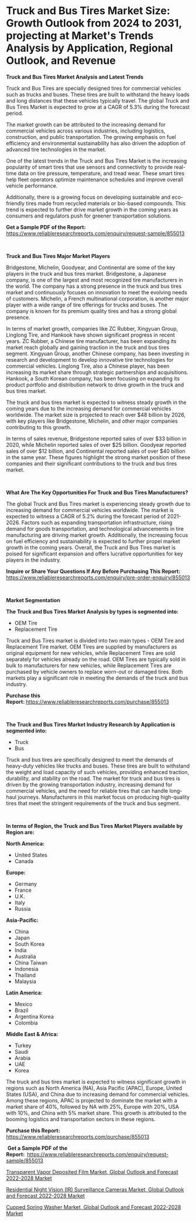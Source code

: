 <p><h1>Truck and Bus Tires Market Size: Growth Outlook from 2024 to 2031, projecting at Market's Trends Analysis by Application, Regional Outlook, and Revenue</h1></p><p><strong>Truck and Bus Tires Market Analysis and Latest Trends</strong></p>
<p><p>Truck and Bus Tires are specially designed tires for commercial vehicles such as trucks and buses. These tires are built to withstand the heavy loads and long distances that these vehicles typically travel. The global Truck and Bus Tires Market is expected to grow at a CAGR of 5.3% during the forecast period. </p><p>The market growth can be attributed to the increasing demand for commercial vehicles across various industries, including logistics, construction, and public transportation. The growing emphasis on fuel efficiency and environmental sustainability has also driven the adoption of advanced tire technologies in the market. </p><p>One of the latest trends in the Truck and Bus Tires Market is the increasing popularity of smart tires that use sensors and connectivity to provide real-time data on tire pressure, temperature, and tread wear. These smart tires help fleet operators optimize maintenance schedules and improve overall vehicle performance. </p><p>Additionally, there is a growing focus on developing sustainable and eco-friendly tires made from recycled materials or bio-based compounds. This trend is expected to further drive market growth in the coming years as consumers and regulators push for greener transportation solutions.</p></p>
<p><strong>Get a Sample PDF of the Report:&nbsp;</strong> <a href="https://www.reliableresearchreports.com/enquiry/request-sample/855013">https://www.reliableresearchreports.com/enquiry/request-sample/855013</a></p>
<p>&nbsp;</p>
<p><strong>Truck and Bus Tires Major Market Players</strong></p>
<p><p>Bridgestone, Michelin, Goodyear, and Continental are some of the key players in the truck and bus tires market. Bridgestone, a Japanese company, is one of the largest and most recognized tire manufacturers in the world. The company has a strong presence in the truck and bus tires market and continuously focuses on innovation to meet the evolving needs of customers. Michelin, a French multinational corporation, is another major player with a wide range of tire offerings for trucks and buses. The company is known for its premium quality tires and has a strong global presence.</p><p>In terms of market growth, companies like ZC Rubber, Xingyuan Group, Linglong Tire, and Hankook have shown significant progress in recent years. ZC Rubber, a Chinese tire manufacturer, has been expanding its market reach globally and gaining traction in the truck and bus tires segment. Xingyuan Group, another Chinese company, has been investing in research and development to develop innovative tire technologies for commercial vehicles. Linglong Tire, also a Chinese player, has been increasing its market share through strategic partnerships and acquisitions. Hankook, a South Korean company, has been focusing on expanding its product portfolio and distribution network to drive growth in the truck and bus tires market.</p><p>The truck and bus tires market is expected to witness steady growth in the coming years due to the increasing demand for commercial vehicles worldwide. The market size is projected to reach over $48 billion by 2026, with key players like Bridgestone, Michelin, and other major companies contributing to this growth. </p><p>In terms of sales revenue, Bridgestone reported sales of over $33 billion in 2020, while Michelin reported sales of over $25 billion. Goodyear reported sales of over $12 billion, and Continental reported sales of over $40 billion in the same year. These figures highlight the strong market position of these companies and their significant contributions to the truck and bus tires market.</p></p>
<p>&nbsp;</p>
<p><strong>What Are The Key Opportunities For Truck and Bus Tires Manufacturers?</strong></p>
<p><p>The global Truck and Bus Tires market is experiencing steady growth due to increasing demand for commercial vehicles worldwide. The market is expected to witness a CAGR of 5.2% during the forecast period of 2021-2026. Factors such as expanding transportation infrastructure, rising demand for goods transportation, and technological advancements in tire manufacturing are driving market growth. Additionally, the increasing focus on fuel efficiency and sustainability is expected to further propel market growth in the coming years. Overall, the Truck and Bus Tires market is poised for significant expansion and offers lucrative opportunities for key players in the industry.</p></p>
<p><strong>Inquire or Share Your Questions If Any Before Purchasing This Report:</strong> <a href="https://www.reliableresearchreports.com/enquiry/pre-order-enquiry/855013">https://www.reliableresearchreports.com/enquiry/pre-order-enquiry/855013</a></p>
<p>&nbsp;</p>
<p><strong>Market Segmentation</strong></p>
<p><strong>The Truck and Bus Tires Market Analysis by types is segmented into:</strong></p>
<p><ul><li>OEM Tire</li><li>Replacement Tire</li></ul></p>
<p><p>Truck and Bus Tires market is divided into two main types - OEM Tire and Replacement Tire market. OEM Tires are supplied by manufacturers as original equipment for new vehicles, while Replacement Tires are sold separately for vehicles already on the road. OEM Tires are typically sold in bulk to manufacturers for new vehicles, while Replacement Tires are purchased by vehicle owners to replace worn-out or damaged tires. Both markets play a significant role in meeting the demands of the truck and bus industry.</p></p>
<p><strong>Purchase this Report:&nbsp;</strong><a href="https://www.reliableresearchreports.com/purchase/855013">https://www.reliableresearchreports.com/purchase/855013</a></p>
<p>&nbsp;</p>
<p><strong>The Truck and Bus Tires Market Industry Research by Application is segmented into:</strong></p>
<p><ul><li>Truck</li><li>Bus</li></ul></p>
<p><p>Truck and bus tires are specifically designed to meet the demands of heavy-duty vehicles like trucks and buses. These tires are built to withstand the weight and load capacity of such vehicles, providing enhanced traction, durability, and stability on the road. The market for truck and bus tires is driven by the growing transportation industry, increasing demand for commercial vehicles, and the need for reliable tires that can handle long-haul journeys. Manufacturers in this market focus on producing high-quality tires that meet the stringent requirements of the truck and bus segment.</p></p>
<p>&nbsp;</p>
<p><strong>In terms of Region, the Truck and Bus Tires Market Players available by Region are:</strong></p>
<p>
    <p> <strong> North America: </strong>
        <ul>
            <li>United States</li>
            <li>Canada</li>
        </ul>
        </p> 
    <p> <strong> Europe: </strong>
        <ul>
            <li>Germany</li>
            <li>France</li>
            <li>U.K.</li>
            <li>Italy</li>
            <li>Russia</li>
        </ul>
        </p> 
    <p> <strong> Asia-Pacific: </strong>
        <ul>
            <li>China</li>
            <li>Japan</li>
            <li>South Korea</li>
            <li>India</li>
            <li>Australia</li>
            <li>China Taiwan</li>
            <li>Indonesia</li>
            <li>Thailand</li>
            <li>Malaysia</li>
        </ul>
        </p> 
    <p> <strong> Latin America: </strong>
        <ul>
            <li>Mexico</li>
            <li>Brazil</li>
            <li>Argentina Korea</li>
            <li>Colombia</li>
        </ul>
        </p> 
    <p> <strong> Middle East & Africa: </strong>
        <ul>
            <li>Turkey</li>
            <li>Saudi</li>
            <li>Arabia</li>
            <li>UAE</li>
            <li>Korea</li>
        </ul>
    </p>
    </p>
<p><p>The truck and bus tires market is expected to witness significant growth in regions such as North America (NA), Asia Pacific (APAC), Europe, United States (USA), and China due to increasing demand for commercial vehicles. Among these regions, APAC is projected to dominate the market with a market share of 40%, followed by NA with 25%, Europe with 20%, USA with 10%, and China with 5% market share. This growth is attributed to the booming logistics and transportation sectors in these regions.</p></p>
<p><strong>Purchase this Report: </strong><a href="https://www.reliableresearchreports.com/purchase/855013">https://www.reliableresearchreports.com/purchase/855013</a></p>
<p>&nbsp;<strong>Get a Sample PDF of the Report:&nbsp;&nbsp;</strong><a href="https://www.reliableresearchreports.com/enquiry/request-sample/855013">https://www.reliableresearchreports.com/enquiry/request-sample/855013</a></p>
<p><strong></strong></p>
<p><p><a href="https://view.publitas.com/reportprime-1/transparent-vapor-deposited-film-market-global-outlook-and-forecast-2022-2028-market-challenges-opportunities-and-growth-drivers-and-major-market-players-forecasted-for-period-from-2023-2030/">Transparent Vapor Deposited Film Market, Global Outlook and Forecast 2022-2028 Market</a></p><p><a href="https://view.publitas.com/reportprime-1/residential-night-vision-ir-surveillance-cameras-market-global-outlook-and-forecast-2022-2028-market-share-market-new-trends-analysis-report-by-type-by-application-by-end-use-by-region-and-segment-forecasts-2023-2030/">Residential Night Vision (IR) Surveillance Cameras Market, Global Outlook and Forecast 2022-2028 Market</a></p><p><a href="https://view.publitas.com/reportprime-1/cupped-spring-washer-market-global-outlook-and-forecast-2022-2028-market-insights-market-players-and-forecast-till-2030/">Cupped Spring Washer Market, Global Outlook and Forecast 2022-2028 Market</a></p></p>